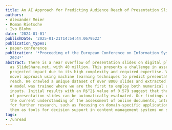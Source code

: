 ```yaml
---
title: An AI Approach for Predicting Audience Reach of Presentation Slides
authors:
- Alexander Meier
- Roman Rietsche
- Ivo Blohm
date: '2024-01-01'
publishDate: '2025-01-21T14:54:44.067952Z'
publication_types:
- paper-conference
publication: '*Proceeding of the European Conference on Information Systems (ECIS)
  2024*'
abstract: There is a near overflow of presentation slides on digital platforms, such
  as SlideShare.net, with 40 million. This presents a challenge in assessing their
  projected impact due to its high complexity and required expertise. We propose a
  novel approach using machine learning techniques to predict presentation slide audience
  reach. We crawled a unique dataset of over 8000 slides and extracted relevant attributes.
  A model was trained where we are the first to employ both numerical and textual
  inputs. Initial results with an R$^2$ value of 0.579 suggest that the audience reach
  of presentation slides can be automatically evaluated. Our findings contribute to
  the current understanding of the assessment of online documents, introducing possibilities
  for further research, such as focusing on domain-specific applications and incorporating
  them as tools for decision support in content management systems on sharing platforms.
tags:
- /unread
---
```

